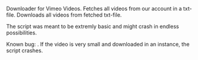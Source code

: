 Downloader for Vimeo Videos. 
Fetches all videos from our account in a txt-file.
Downloads all videos from fetched txt-file.

The script was meant to be extremly basic and might crash in endless possibilities. 


Known bug: 
. If the video is very small and downloaded in an instance, the script crashes.
